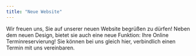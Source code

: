 ```yaml
---
title: "Neue Website"
---
```


Wir freuen uns, Sie auf unserer neuen Website begrüßen zu dürfen! Neben dem neuen Design, bietet sie auch eine neue Funktion: Ihre Online Terminreservierung! Sie können bei uns gleich hier, verbindlich einen Termin mit uns vereinbaren. 
